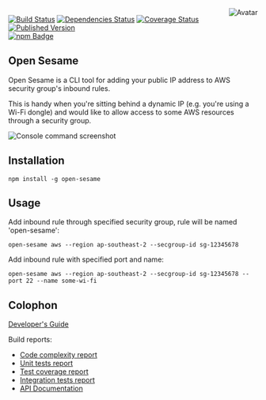 <img align="right" src="https://raw.github.com/cliffano/open-sesame/master/avatar.jpg" alt="Avatar"/>

[![Build Status](https://img.shields.io/travis/cliffano/open-sesame.svg)](http://travis-ci.org/cliffano/open-sesame)
[![Dependencies Status](https://img.shields.io/david/cliffano/open-sesame.svg)](http://david-dm.org/cliffano/open-sesame)
[![Coverage Status](https://img.shields.io/coveralls/cliffano/open-sesame.svg)](https://coveralls.io/r/cliffano/open-sesame?branch=master)
[![Published Version](https://img.shields.io/npm/v/open-sesame.svg)](http://www.npmjs.com/package/open-sesame)
<br/>
[![npm Badge](https://nodei.co/npm/open-sesame.png)](http://npmjs.org/package/open-sesame)

Open Sesame
-----------

Open Sesame is a CLI tool for adding your public IP address to AWS security group's inbound rules.

This is handy when you're sitting behind a dynamic IP (e.g. you're using a Wi-Fi dongle) and would like to allow access to some AWS resources through a security group.

![Console command screenshot](https://raw.github.com/cliffano/open-sesame/master/screenshots/console.png)

Installation
------------

    npm install -g open-sesame

Usage
-----

Add inbound rule through specified security group, rule will be named 'open-sesame':

    open-sesame aws --region ap-southeast-2 --secgroup-id sg-12345678

Add inbound rule with specified port and name:

    open-sesame aws --region ap-southeast-2 --secgroup-id sg-12345678 --port 22 --name some-wi-fi

Colophon
--------

[Developer's Guide](http://cliffano.github.io/developers_guide.html#nodejs)

Build reports:

* [Code complexity report](http://cliffano.github.io/open-sesame/complexity/plato/index.html)
* [Unit tests report](http://cliffano.github.io/open-sesame/test/buster.out)
* [Test coverage report](http://cliffano.github.io/open-sesame/coverage/buster-istanbul/lcov-report/lib/index.html)
* [Integration tests report](http://cliffano.github.io/open-sesame/test-integration/cmdt.out)
* [API Documentation](http://cliffano.github.io/open-sesame/doc/dox-foundation/index.html)
